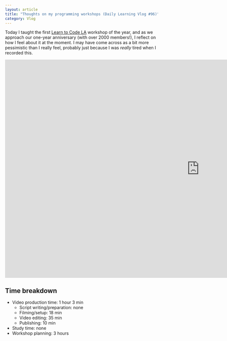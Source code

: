 ```yaml
---
layout: article
title: "Thoughts on my programming workshops (Daily Learning Vlog #96)"
category: Vlog
---
```


Today I taught the first [Learn to Code LA](http://learntocodela.org) workshop of the year, and as we approach our one-year anniversary (with over 2000 members!), I reflect on how I feel about it at the moment. I may have come across as a bit more pessimistic than I really feel, probably just because I was *really* tired when I recorded this.

<iframe width="1280" height="720" src="https://www.youtube.com/embed/iQ8D4xHTcvM" frameborder="0" allowfullscreen></iframe>

## Time breakdown

- Video production time: 1 hour 3 min 
  - Script writing/preparation: none
  - Filming/setup: 18 min
  - Video editing: 35 min
  - Publishing: 10 min
- Study time: none
- Workshop planning: 3 hours